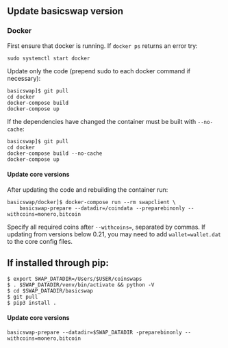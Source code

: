 
## Update basicswap version

### Docker

First ensure that docker is running.
If `docker ps` returns an error try:

    sudo systemctl start docker

Update only the code (prepend sudo to each docker command if necessary):

    basicswap]$ git pull
    cd docker
    docker-compose build
    docker-compose up

If the dependencies have changed the container must be built with `--no-cache`:

    basicswap]$ git pull
    cd docker
    docker-compose build --no-cache
    docker-compose up


#### Update core versions

After updating the code and rebuilding the container run:

    basicswap/docker]$ docker-compose run --rm swapclient \
        basicswap-prepare --datadir=/coindata --preparebinonly --withcoins=monero,bitcoin


Specify all required coins after `--withcoins=`, separated by commas.
If updating from versions below 0.21, you may need to add `wallet=wallet.dat` to the core config files.


## If installed through pip:

    $ export SWAP_DATADIR=/Users/$USER/coinswaps
    $ . $SWAP_DATADIR/venv/bin/activate && python -V
    $ cd $SWAP_DATADIR/basicswap
    $ git pull
    $ pip3 install .


#### Update core versions

    basicswap-prepare --datadir=$SWAP_DATADIR -preparebinonly --withcoins=monero,bitcoin
